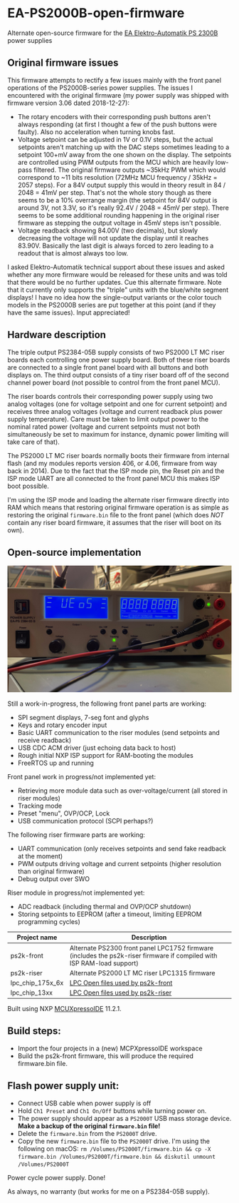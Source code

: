 # EA-PS2000B-open-firmware
Alternate open-source firmware for the [EA Elektro-Automatik PS 2300B](https://elektroautomatik.com/shop/en/products/programmable-dc-laboratory-power-supplies/dc-laboratory-power-supplies/series-ps-2000b-br-100-up-to-332-w/) power supplies

## Original firmware issues
This firmware attempts to rectify a few issues mainly with the front panel operations of the PS2000B-series power supplies. The issues I encountered with the original firmware (my power supply was shipped with firmware version 3.06 dated 2018-12-27):
* The rotary encoders with their corresponding push buttons aren't always responding (at first I thought a few of the push buttons were faulty). Also no acceleration when turning knobs fast.
* Voltage setpoint can be adjusted in 1V or 0.1V steps, but the actual setpoints aren't matching up with the DAC steps sometimes leading to a setpoint 100+mV away from the one shown on the display. The setpoints are controlled using PWM outputs from the MCU which are heavily low-pass filtered. The original firmware outputs ~35kHz PWM which would correspond to ~11 bits resolution (72MHz MCU frequency / 35kHz = 2057 steps). For a 84V output supply this would in theory result in 84 / 2048 = 41mV per step. That's not the whole story though as there seems to be a 10% overrange margin (the setpoint for 84V output is around 3V, not 3.3V, so it's really 92.4V / 2048 = 45mV per step). There seems to be some additional rounding happening in the original riser firmware as stepping the output voltage in 45mV steps isn't possible.
* Voltage readback showing 84.00V (two decimals), but slowly decreasing the voltage will not update the display until it reaches 83.90V. Basically the last digit is always forced to zero leading to a readout that is almost always too low.

I asked Elektro-Automatik technical support about these issues and asked whether any more firmware would be released for these units and was told that there would be no further updates. Cue this alternate firmware. Note that it currently only supports the "triple" units with the blue/white segment displays! I have no idea how the single-output variants or the color touch models in the PS2000B series are put together at this point (and if they have the same issues). Input appreciated!

## Hardware description
The triple output PS2384-05B supply consists of two PS2000 LT MC riser boards each controlling one power supply board. Both of these riser boards are connected to a single front panel board with all buttons and both displays on. The third output consists of a tiny riser board off of the second channel power board (not possible to control from the front panel MCU).

The riser boards controls their corresponding power supply using two analog voltages (one for voltage setpoint and one for current setpoint) and receives three analog voltages (voltage and current readback plus power supply temperature). Care must be taken to limit output power to the nominal rated power (voltage and current setpoints must not both simultaneously be set to maximum for instance, dynamic power limiting will take care of that).

The PS2000 LT MC riser boards normally boots their firmware from internal flash (and my modules reports version 406, or 4.06, firmware from way back in 2014). Due to the fact that the ISP mode pin, the Reset pin and the ISP mode UART are all connected to the front panel MCU this makes ISP boot possible.

I'm using the ISP mode and loading the alternate riser firmware directly into RAM which means that restoring original firmware operation is as simple as restoring the original `firmware.bin` file to the front panel (which does *NOT* contain any riser board firmware, it assumes that the riser will boot on its own).

## Open-source implementation

![Open firmware booting](images/ps2k-boot.jpg "Open firmware booting")

Still a work-in-progress, the following front panel parts are working:
* SPI segment displays, 7-seg font and glyphs
* Keys and rotary encoder input
* Basic UART communication to the riser modules (send setpoints and receive readback)
* USB CDC ACM driver (just echoing data back to host)
* Rough initial NXP ISP support for RAM-booting the modules
* FreeRTOS up and running

Front panel work in progress/not implemented yet:
* Retrieving more module data such as over-voltage/current (all stored in riser modules)
* Tracking mode
* Preset "menu", OVP/OCP, Lock
* USB communication protocol (SCPI perhaps?)

The following riser firmware parts are working:
* UART communication (only receives setpoints and send fake readback at the moment)
* PWM outputs driving voltage and current setpoints (higher resolution than original firmware)
* Debug output over SWO

Riser module in progress/not implemented yet:
* ADC readback (including thermal and OVP/OCP shutdown)
* Storing setpoints to EEPROM (after a timeout, limiting EEPROM programming cycles)

Project name | Description
-------------|------------
ps2k-front | Alternate PS2300 front panel LPC1752 firmware (includes the ps2k-riser firmware if compiled with ISP RAM-load support)
ps2k-riser | Alternate PS2000 LT MC riser LPC1315 firmware
lpc_chip_175x_6x | [LPC Open files used by ps2k-front](https://www.nxp.com/design/microcontrollers-developer-resources/lpcopen-libraries-and-examples/lpcopen-software-development-platform-lpc17xx:LPCOPEN-SOFTWARE-FOR-LPC17XX)
lpc_chip_13xx | [LPC Open files used by ps2k-riser](https://www.nxp.com/design/microcontrollers-developer-resources/lpcopen-libraries-and-examples/lpcopen-software-development-platform-lpc13xx:LPCOPEN-SOFTWARE-FOR-LPC13XX)

Built using NXP [MCUXpressoIDE](https://www.nxp.com/design/software/development-software/mcuxpresso-software-and-tools-/mcuxpresso-integrated-development-environment-ide:MCUXpresso-IDE) 11.2.1.

## Build steps:
* Import the four projects in a (new) MCPXpressoIDE workspace
* Build the ps2k-front firmware, this will produce the required firmware.bin file.

## Flash power supply unit:
* Connect USB cable when power supply is off
* Hold `Ch1 Preset` and `Ch1 On/Off` buttons while turning power on.
* The power supply should appear as a `PS2000T` USB mass storage device. **Make a backup of the original `firmware.bin` file!**
* Delete the `firmware.bin` from the `PS2000T` drive.
* Copy the new `firmware.bin` file to the `PS2000T` drive. I'm using the following on macOS: `rm /Volumes/PS2000T/firmware.bin && cp -X firmware.bin /Volumes/PS2000T/firmware.bin && diskutil unmount /Volumes/PS2000T`

Power cycle power supply.
Done!

As always, no warranty (but works for me on a PS2384-05B supply).
